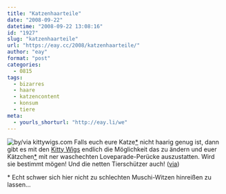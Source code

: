 ```yaml
---
title: "Katzenhaarteile"
date: "2008-09-22"
datetime: "2008-09-22 13:08:16"
id: "1927"
slug: "katzenhaarteile"
url: "https://eay.cc/2008/katzenhaarteile/"
author: "eay"
format: "post"
categories:
  - 0815
tags:
  - bizarres
  - haare
  - katzencontent
  - konsum
  - tiere
meta:
  - yourls_shorturl: "http://eay.li/we"
---
```


![](/uploads/2008/kittywigs.jpg "by/via kittywigs.com") Falls euch eure Katze[\*](#muschi) nicht haarig genug ist, dann gibt es mit den [Kitty Wigs](http://anonym.to/?http://kittywigs.com/) endlich die Möglichkeit das zu ändern und euer Kätzchen[\*](#muschi) mit ner waschechten Loveparade-Perücke auszustatten. Wird sie bestimmt mögen! Und die netten Tierschützer auch! ([via](http://twitter.com/svensonsan/statuses/930252096))

\* Echt schwer sich hier nicht zu schlechten Muschi-Witzen hinreißen zu lassen...
